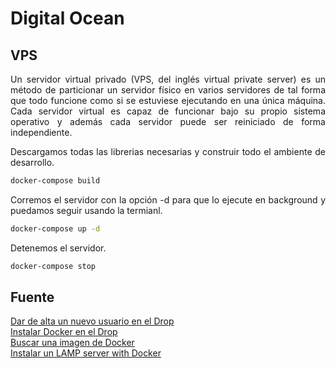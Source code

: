 Digital Ocean
==============

## VPS

<p align="justify">
	Un servidor virtual privado (VPS, del inglés virtual private server) es un método de particionar un servidor físico en varios servidores de tal forma que todo funcione como si se estuviese ejecutando en una única máquina. Cada servidor virtual es capaz de funcionar bajo su propio sistema operativo y además cada servidor puede ser reiniciado de forma independiente.
</p>

<p align="justify">
	Descargamos todas las librerias necesarias y construir todo el ambiente de desarrollo.
</p>

```bash
docker-compose build
```

<p align="justify">
	Corremos el servidor con la opción -d para que lo ejecute en background y puedamos seguir usando la termianl.
</p>

```bash
docker-compose up -d
```

<p align="justify">
	Detenemos el servidor.
</p>

```bash
docker-compose stop
```

## Fuente

<a href="https://www.digitalocean.com/community/tutorials/initial-server-setup-with-ubuntu-16-04#step-four-%E2%80%94-add-public-key-authentication-(recommended)">Dar de alta un nuevo usuario en el Drop</a>
<br>
<a href="https://www.digitalocean.com/community/tutorials/how-to-install-docker-compose-on-ubuntu-16-04">Instalar Docker en el Drop</a>
<br>
<a href="https://hub.docker.com">Buscar una imagen de Docker</a>
<br>
<a href="https://www.youtube.com/watch?v=zcCEA0aG3aU">Instalar un LAMP server with Docker</a>